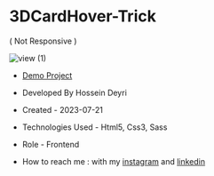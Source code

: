 # 3DCardHover-Trick
( Not Responsive )

![view (1)](https://github.com/hossein-deyri/3DCardHover-Trick/assets/136192436/9252c2fa-660f-4ff1-8843-fa52924756db)

- [Demo Project]( https://hossein-deyri.github.io/3DCardHover-Trick/)

- Developed By Hossein Deyri

- Created - 2023-07-21

- Technologies Used - Html5, Css3, Sass

- Role - Frontend

- How to reach me : with my [instagram](https://www.instagram.com/hossein.deyri_web) and [linkedin](https://www.linkedin.com/in/hossein-deyri)
